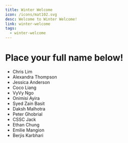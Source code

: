 ```yaml
---
title: Winter Welcome
icon: /icons/mat102.svg
desc: Welcome to Winter Welcome!
link: winter-welcome
tags:
  - winter-welcome
---
```


# Place your full name below!

- Chris Lim
- Alexandra Thompson
- Jessica Anderson
- Coco Liang
- VyVy Ngo
- Onimisi Ayira
- Syed Zain Basit
- Daksh Malhotra
- Peter Ghobrial
- CSSC Jack
- Ethan Chung
- Emilie Mangion
- Berjis Karbhari
